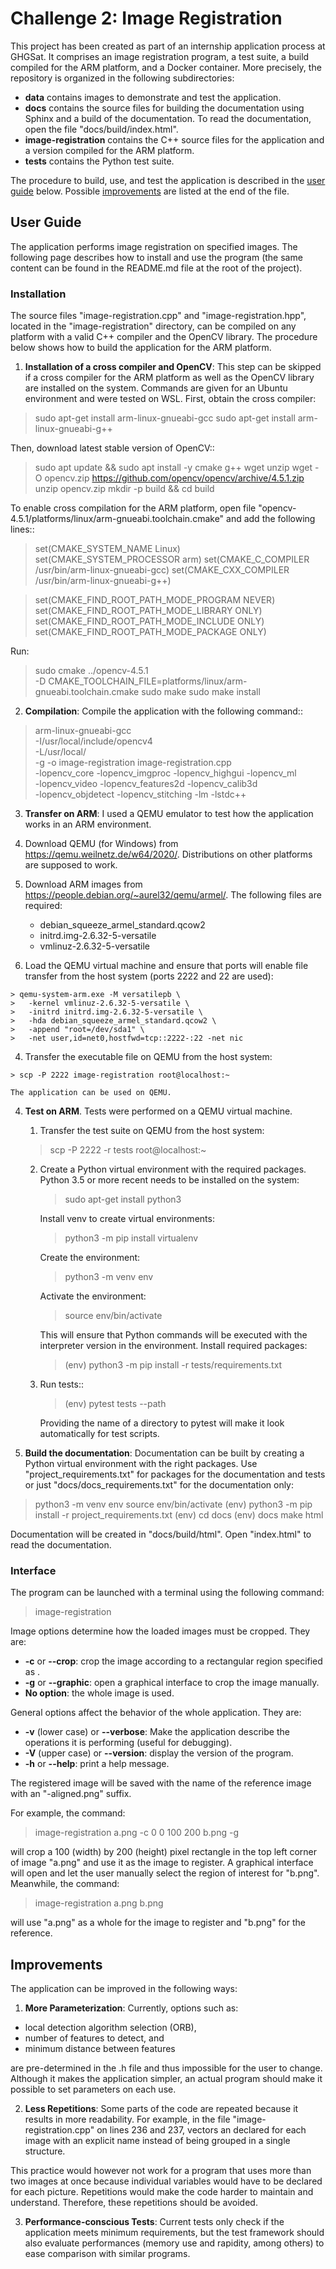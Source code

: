 # Challenge 2: Image Registration

This project has been created as part of an internship application process at
GHGSat. It comprises an image registration program, a test suite, a build
compiled for the ARM platform, and a Docker container. More precisely, the
repository is organized in the following subdirectories:
- **data** contains images to demonstrate and test the application.
- **docs** contains the source files for building the documentation using
  Sphinx and a build of the documentation. To read the documentation, open
  the file "docs/build/index.html".
- **image-registration** contains the C++ source files for the application and
  a version compiled for the ARM platform.
- **tests** contains the Python test suite.

The procedure to build, use, and test the application is described in the
[user guide](#user-guide) below. Possible [improvements](#improvements) are
listed at the end of the file.

## User Guide

The application performs image registration on specified images.
The following page describes how to install and use the program (the same
content can be found in the README.md file at the root of the project).

### Installation

The source files "image-registration.cpp" and "image-registration.hpp", located
in the "image-registration" directory, can be compiled on any platform with a
valid C++ compiler and the OpenCV library. The procedure below shows how to
build the application for the ARM platform.

1. **Installation of a cross compiler and OpenCV**: This step can be skipped
  if a cross compiler for the ARM platform as well as the OpenCV library are
  installed on the system. Commands are given for an Ubuntu environment and
  were tested on WSL. First, obtain the cross compiler:

  > sudo apt-get install arm-linux-gnueabi-gcc
  > sudo apt-get install arm-linux-gnueabi-g++
   
  Then, download latest stable version of OpenCV::

  > sudo apt update && sudo apt install -y cmake g++ wget unzip
  > wget -O opencv.zip https://github.com/opencv/opencv/archive/4.5.1.zip
  > unzip opencv.zip
  > mkdir -p build && cd build

  To enable cross compilation for the ARM platform, open file
  "opencv-4.5.1/platforms/linux/arm-gnueabi.toolchain.cmake" and add the
  following lines::

  > set(CMAKE_SYSTEM_NAME Linux)
  > set(CMAKE_SYSTEM_PROCESSOR arm)
  > set(CMAKE_C_COMPILER /usr/bin/arm-linux-gnueabi-gcc)
  > set(CMAKE_CXX_COMPILER /usr/bin/arm-linux-gnueabi-g++)

  > set(CMAKE_FIND_ROOT_PATH_MODE_PROGRAM NEVER)
  > set(CMAKE_FIND_ROOT_PATH_MODE_LIBRARY ONLY)
  > set(CMAKE_FIND_ROOT_PATH_MODE_INCLUDE ONLY)
  > set(CMAKE_FIND_ROOT_PATH_MODE_PACKAGE ONLY)
   
  Run:

  > sudo cmake  ../opencv-4.5.1 \
  >   -D CMAKE_TOOLCHAIN_FILE=platforms/linux/arm-gnueabi.toolchain.cmake
  > sudo make
  > sudo make install

2. **Compilation**: Compile the application with the following command::

  > arm-linux-gnueabi-gcc \
  >   -I/usr/local/include/opencv4 \
  >   -L/usr/local/ \
  >   -g -o image-registration  image-registration.cpp \
  >   -lopencv_core -lopencv_imgproc -lopencv_highgui -lopencv_ml \
  >   -lopencv_video -lopencv_features2d -lopencv_calib3d \
  >   -lopencv_objdetect -lopencv_stitching -lm -lstdc++

3. **Transfer on ARM**: I used a QEMU emulator to test how the application
  works in an ARM environment.

  1. Download QEMU (for Windows) from https://qemu.weilnetz.de/w64/2020/.
    Distributions on other platforms are supposed to work.
  2. Download ARM images from https://people.debian.org/~aurel32/qemu/armel/.
    The following files are required:

      * debian_squeeze_armel_standard.qcow2
      * initrd.img-2.6.32-5-versatile
      * vmlinuz-2.6.32-5-versatile

  3. Load the QEMU virtual machine and ensure that ports will enable file
    transfer from the host system (ports 2222 and 22 are used):

    > qemu-system-arm.exe -M versatilepb \
    >   -kernel vmlinuz-2.6.32-5-versatile \
    >   -initrd initrd.img-2.6.32-5-versatile \
    >   -hda debian_squeeze_armel_standard.qcow2 \
    >   -append "root=/dev/sda1" \
    >   -net user,id=net0,hostfwd=tcp::2222-:22 -net nic

  4. Transfer the executable file on QEMU from the host system:

    > scp -P 2222 image-registration root@localhost:~

    The application can be used on QEMU.

4. **Test on ARM**. Tests were performed on a QEMU virtual machine.

   1. Transfer the test suite on QEMU from the host system:

    > scp -P 2222 -r tests root@localhost:~
  
   2. Create a Python virtual environment with the required packages.
      Python 3.5 or more recent needs to be installed on the system:

      > sudo apt-get install python3

      Install venv to create virtual environments:

      > python3 -m pip install virtualenv

      Create the environment:

      > python3 -m venv env

      Activate the environment:

      > source env/bin/activate

      This will ensure that Python commands will be executed with the
      interpreter version in the environment. Install required packages:

      > (env) python3 -m pip install -r tests/requirements.txt
      
   3. Run tests::

      > (env) pytest tests --path <file path to the executable file>

      Providing the name of a directory to pytest will make it look
      automatically for test scripts.

5. **Build the documentation**: Documentation can be built by creating
  a Python virtual environment with the right packages. Use
  "project_requirements.txt" for packages for the documentation and
  tests or just "docs/docs_requirements.txt" for the documentation only:

  > python3 -m venv env
  > source env/bin/activate
  > (env) python3 -m pip install -r project_requirements.txt
  > (env) cd docs
  > (env) docs make html

  Documentation will be created in "docs/build/html". Open "index.html"
  to read the documentation.

### Interface

The program can be launched with a terminal using the following command:

  > image-registration <image to register> <image options> <reference image> <image options> <general options>

Image options determine how the loaded images must be
cropped. They are:

* **-c** or **--crop**: crop the image according to a rectangular region
  specified as <top left x coordinate> <top left y coordinate> <width>
  <height>.
* **-g** or **--graphic**: open a graphical interface to crop the image
  manually.
* **No option**: the whole image is used.

General options affect the behavior of the whole application. They are:

* **-v** (lower case) or **--verbose**: Make the application describe the
  operations it is performing (useful for debugging).
* **-V** (upper case) or **--version**: display the version of the program.
* **-h** or **--help**: print a help message.

The registered image will be saved with the name of the reference image with an
"-aligned.png" suffix.

For example, the command:

  > image-registration a.png -c 0 0 100 200 b.png -g

will crop a 100 (width) by 200 (height) pixel rectangle in the top left corner
of image "a.png" and use it as the image to register. A graphical interface
will open and let the user manually select the region of interest for "b.png".
Meanwhile, the command:

  > image-registration a.png b.png

will use "a.png" as a whole for the image to register and "b.png" for the
reference.

## Improvements

The application can be improved in the following ways:

1. **More Parameterization**: Currently, options such as:
   
  * local detection algorithm selection (ORB),
  * number of features to detect, and
  * minimum distance between features

  are pre-determined in the .h file and thus impossible for the user to
  change. Although it makes the application simpler, an actual program should
  make it possible to set parameters on each use.

2. **Less Repetitions**: Some parts of the code are repeated because
  it results in more readability. For example, in the file
  "image-registration.cpp" on lines 236 and 237, vectors an declared for each
  image with an explicit name instead of being grouped in a single structure.

  This practice would however not work for a program that uses more than
  two images at once because individual variables would have to be declared
  for each picture. Repetitions would make the code harder to maintain and
  understand. Therefore, these repetitions should be avoided.

3. **Performance-conscious Tests**: Current tests only check if the application
  meets minimum requirements, but the test framework should also evaluate
  performances (memory use and rapidity, among others) to ease comparison with
  similar programs.
